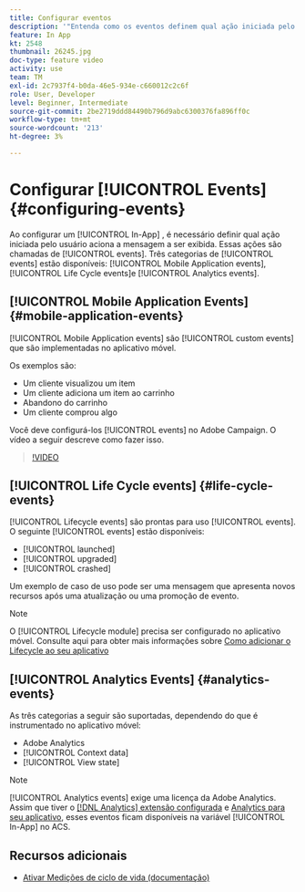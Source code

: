 ```yaml
---
title: Configurar eventos
description: '"Entenda como os eventos definem qual ação iniciada pelo usuário acionará uma mensagem no aplicativo a ser exibida. "'
feature: In App
kt: 2548
thumbnail: 26245.jpg
doc-type: feature video
activity: use
team: TM
exl-id: 2c7937f4-b0da-46e5-934e-c660012c2c6f
role: User, Developer
level: Beginner, Intermediate
source-git-commit: 2be2719ddd84490b796d9abc6300376fa896ff0c
workflow-type: tm+mt
source-wordcount: '213'
ht-degree: 3%

---
```


# Configurar [!UICONTROL Events] {#configuring-events}

Ao configurar um [!UICONTROL In-App] , é necessário definir qual ação iniciada pelo usuário aciona a mensagem a ser exibida. Essas ações são chamadas de [!UICONTROL events]. Três categorias de [!UICONTROL events] estão disponíveis: [!UICONTROL Mobile Application events], [!UICONTROL Life Cycle events]e [!UICONTROL Analytics events].

## [!UICONTROL Mobile Application Events] {#mobile-application-events}

[!UICONTROL Mobile Application events] são [!UICONTROL custom events] que são implementadas no aplicativo móvel.

Os exemplos são:

* Um cliente visualizou um item
* Um cliente adiciona um item ao carrinho
* Abandono do carrinho
* Um cliente comprou algo

Você deve configurá-los [!UICONTROL events] no Adobe Campaign. O vídeo a seguir descreve como fazer isso.

>[!VIDEO](https://video.tv.adobe.com/v/26245?quality=12)

## [!UICONTROL Life Cycle events] {#life-cycle-events}

[!UICONTROL Lifecycle events] são prontas para uso [!UICONTROL events]. O seguinte [!UICONTROL events] estão disponíveis:

* [!UICONTROL launched]
* [!UICONTROL upgraded]
* [!UICONTROL crashed]

Um exemplo de caso de uso pode ser uma mensagem que apresenta novos recursos após uma atualização ou uma promoção de evento.

>[!NOTE]
>
>O [!UICONTROL Lifecycle module] precisa ser configurado no aplicativo móvel. Consulte aqui para obter mais informações sobre [Como adicionar o Lifecycle ao seu aplicativo](https://aep-sdks.gitbook.io/docs/using-mobile-extensions/mobile-core/lifecycle)

## [!UICONTROL Analytics Events] {#analytics-events}

As três categorias a seguir são suportadas, dependendo do que é instrumentado no aplicativo móvel:

* Adobe Analytics
* [!UICONTROL Context data]
* [!UICONTROL View state]

>[!NOTE]
>
>[!UICONTROL Analytics events] exige uma licença da Adobe Analytics. Assim que tiver o [[!DNL Analytics] extensão configurada](https://aep-sdks.gitbook.io/docs/using-mobile-extensions/adobe-analytics#configure-analytics-extension-in-launch) e [Analytics para seu aplicativo](https://aep-sdks.gitbook.io/docs/using-mobile-extensions/adobe-analytics#add-analytics-to-your-app), esses eventos ficam disponíveis na variável [!UICONTROL In-App] no ACS.

## Recursos adicionais

* [Ativar Medições de ciclo de vida (documentação)](https://aep-sdks.gitbook.io/docs/getting-started/initialize-the-sdk#enable-lifecycle-metrics)
